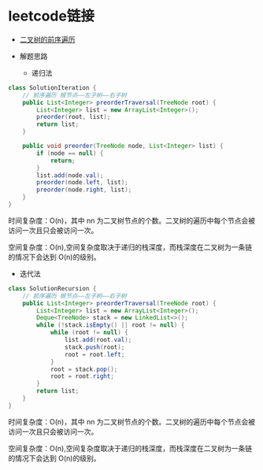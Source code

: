 # leetcode链接

- [二叉树的前序遍历](https://leetcode-cn.com/problems/binary-tree-preorder-traversal/)

- 解题思路
    * 递归法
```java
class SolutionIteration {
    // 前序遍历 根节点——左子树——右子树
    public List<Integer> preorderTraversal(TreeNode root) {
        List<Integer> list = new ArrayList<Integer>();
        preorder(root, list);
        return list;
    }

    public void preorder(TreeNode node, List<Integer> list) {
        if (node == null) {
            return;
        }
        list.add(node.val);
        preorder(node.left, list);
        preorder(node.right, list);
    }
}
```

时间复杂度：O(n)，其中 nn 为二叉树节点的个数。二叉树的遍历中每个节点会被访问一次且只会被访问一次。

空间复杂度：O(n),空间复杂度取决于递归的栈深度，而栈深度在二叉树为一条链的情况下会达到 O(n)的级别。

  * 迭代法
```java
class SolutionRecursion {
    // 前序遍历 根节点——左子树——右子树
    public List<Integer> preorderTraversal(TreeNode root) {
        List<Integer> list = new ArrayList<Integer>();
        Deque<TreeNode> stack = new LinkedList<>();
        while (!stack.isEmpty() || root != null) {
            while (root != null) {
                list.add(root.val);
                stack.push(root);
                root = root.left;
            }
            root = stack.pop();
            root = root.right;
        }
        return list;
    }
}
```
时间复杂度：O(n)，其中 nn 为二叉树节点的个数。二叉树的遍历中每个节点会被访问一次且只会被访问一次。

空间复杂度：O(n),空间复杂度取决于递归的栈深度，而栈深度在二叉树为一条链的情况下会达到 O(n)的级别。

